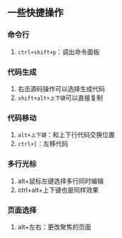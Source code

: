 ## 一些快捷操作

### 命令行
1. `ctrl+shift+p`：调出命令面板

### 代码生成
1. 右击源码操作可以选择生成代码
2. `shift+alt+上下键`可以直接复制

### 代码移动
1. `alt+上下键`：和上下行代码交换位置
2. `ctrl+[`：左移代码

### 多行光标
1. alt+鼠标左键选择多行同时编辑
2. ctrl+alt+上下键也是同样效果

### 页面选择
1. alt+左右：更改聚焦的页面

